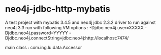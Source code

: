 # neo4j-jdbc-http-mybatis
A test project with mybatis 3.4.5 and neo4j jdbc 2.3.2 driver to run against neo4j 3.3
run with following VM options :
-Djdbc.neo4j.user=XXXXX
-Djdbc.neo4j.password=YYYYY
-Djdbc.neo4j.connectString=jdbc:neo4j:http://localhost:7474/

main class : com.ing.lu.data.Accessor
